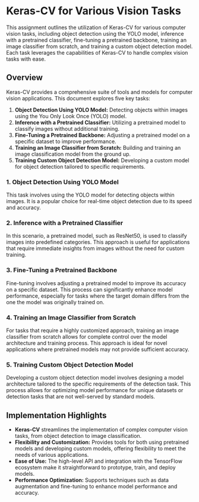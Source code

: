 # Keras-CV for Various Vision Tasks

This assignment outlines the utilization of Keras-CV for various computer vision tasks, including object detection using the YOLO model, inference with a pretrained classifier, fine-tuning a pretrained backbone, training an image classifier from scratch, and training a custom object detection model. Each task leverages the capabilities of Keras-CV to handle complex vision tasks with ease.

## Overview

Keras-CV provides a comprehensive suite of tools and models for computer vision applications. This document explores five key tasks:

1. **Object Detection Using YOLO Model:** Detecting objects within images using the You Only Look Once (YOLO) model.
2. **Inference with a Pretrained Classifier:** Utilizing a pretrained model to classify images without additional training.
3. **Fine-Tuning a Pretrained Backbone:** Adjusting a pretrained model on a specific dataset to improve performance.
4. **Training an Image Classifier from Scratch:** Building and training an image classification model from the ground up.
5. **Training Custom Object Detection Model:** Developing a custom model for object detection tailored to specific requirements.

### 1. Object Detection Using YOLO Model

This task involves using the YOLO model for detecting objects within images. It is a popular choice for real-time object detection due to its speed and accuracy.

### 2. Inference with a Pretrained Classifier

In this scenario, a pretrained model, such as ResNet50, is used to classify images into predefined categories. This approach is useful for applications that require immediate insights from images without the need for custom training.

### 3. Fine-Tuning a Pretrained Backbone

Fine-tuning involves adjusting a pretrained model to improve its accuracy on a specific dataset. This process can significantly enhance model performance, especially for tasks where the target domain differs from the one the model was originally trained on.

### 4. Training an Image Classifier from Scratch

For tasks that require a highly customized approach, training an image classifier from scratch allows for complete control over the model architecture and training process. This approach is ideal for novel applications where pretrained models may not provide sufficient accuracy.

### 5. Training Custom Object Detection Model

Developing a custom object detection model involves designing a model architecture tailored to the specific requirements of the detection task. This process allows for optimizing model performance for unique datasets or detection tasks that are not well-served by standard models.

## Implementation Highlights

- **Keras-CV** streamlines the implementation of complex computer vision tasks, from object detection to image classification.
- **Flexibility and Customization:** Provides tools for both using pretrained models and developing custom models, offering flexibility to meet the needs of various applications.
- **Ease of Use:** The high-level API and integration with the TensorFlow ecosystem make it straightforward to prototype, train, and deploy models.
- **Performance Optimization:** Supports techniques such as data augmentation and fine-tuning to enhance model performance and accuracy.
